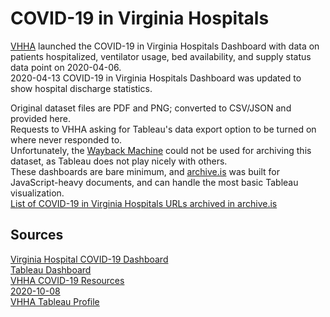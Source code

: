 # COVID-19 in Virginia Hospitals  

[VHHA](https://www.vhha.com/) launched the COVID-19 in Virginia Hospitals Dashboard with data on patients hospitalized, ventilator usage, bed availability, and supply status data point on 2020-04-06.  
2020-04-13 COVID-19 in Virginia Hospitals Dashboard was updated to show hospital discharge statistics.  

Original dataset files are PDF and PNG; converted to CSV/JSON and provided here.  
Requests to VHHA asking for Tableau's data export option to be turned on where never responded to.  
Unfortunately, the [Wayback Machine](https://web.archive.org/) could not be used for archiving this dataset, as Tableau does not play nicely with others.  
These dashboards are bare minimum, and [archive.is](https://archive.is/) was built for JavaScript-heavy documents, and can handle the most basic Tableau visualization.  
[List of COVID-19 in Virginia Hospitals URLs archived in archive.is](https://archive.is/https://www.vhha.com/communications/virginia-hospital-covid-19-data-dashboard/)  


## Sources  
[Virginia Hospital COVID-19 Dashboard](https://www.vhha.com/communications/virginia-hospital-covid-19-data-dashboard/)   
[Tableau Dashboard](https://public.tableau.com/profile/vhha.analytics#!/vizhome/VHHACOVID-19HospitalDashboardUpdatedDaily/VHHACOVID-19PublicDashboard2)  
[VHHA COVID-19 Resources](https://www.vhha.com/resources/covid-19-resources/)  
[2020-10-08](https://www.vhha.com/resources/wp-content/uploads/sites/17/2020/10/VHHA-COVID-19-Hospitalizations-Data-Webinar-Presentation-Oct.-8-2020-1.pdf)  
[VHHA Tableau Profile](https://public.tableau.com/profile/vhha.analytics#!/)  


